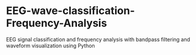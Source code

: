 # EEG-wave-classification-Frequency-Analysis
EEG signal classification and frequency analysis with bandpass filtering and waveform visualization using Python
